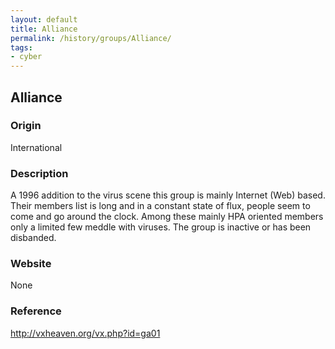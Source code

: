 ```yaml
---
layout: default
title: Alliance
permalink: /history/groups/Alliance/
tags:
- cyber
---
```


## Alliance

### Origin
International

### Description
A 1996 addition to the virus scene this group is mainly Internet (Web) based. Their members list is long and in a constant state of flux, people seem to come and go around the clock. Among these mainly HPA oriented members only a limited few meddle with viruses. The group is inactive or has been disbanded.

### Website
None

### Reference
http://vxheaven.org/vx.php?id=ga01
